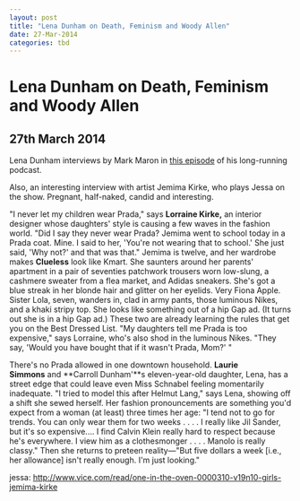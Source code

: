 ```yaml
---
layout: post
title: "Lena Dunham on Death, Feminism and Woody Allen"
date: 27-Mar-2014
categories: tbd
---
```


# Lena Dunham on Death, Feminism and Woody Allen

## 27th March 2014

Lena Dunham interviews by Mark Maron in <a href="http://www.wtfpod.com/podcast/episodes/episode_479_-_lena_dunham">this episode</a> of his long-running podcast.

Also,   an interesting interview with artist Jemima Kirke, who plays Jessa on the show. Pregnant, half-naked, candid and interesting.

"I never let my children wear Prada," says **Lorraine Kirke,** an interior designer whose daughters' style is causing a few waves in the fashion world. "Did I say they never wear Prada? Jemima went to school today in a Prada coat. Mine. I said to her, 'You're not wearing that to school.' She just said, 'Why not?' and that was that." Jemima is twelve, and her wardrobe makes **Clueless** look like Kmart. She saunters around her parents' apartment in a pair of seventies patchwork trousers worn low-slung, a cashmere sweater from a flea market, and Adidas sneakers. She's got a blue streak in her blonde hair and glitter on her eyelids. Very Fiona Apple. Sister Lola, seven, wanders in, clad in army pants, those luminous Nikes, and a khaki stripy top. She looks like something out of a hip Gap ad. (It turns out she is in a hip Gap ad.) These two are already learning the rules that get you on the Best Dressed List. "My daughters tell me Prada is too expensive," says Lorraine, who's also shod in the luminous Nikes. "They say, 'Would you have bought that if it wasn't Prada, Mom?' "

There's no Prada allowed in one downtown household. **Laurie Simmons** and **Carroll Dunham'**s eleven-year-old daughter, Lena, has a street edge that could leave even Miss Schnabel feeling momentarily inadequate. "I tried to model this after Helmut Lang," says Lena, showing off a shift she sewed herself. Her fashion pronouncements are something you'd expect from a woman (at least) three times her age: "I tend not to go for trends. You can only wear them for two weeks . . . . I really like Jil Sander, but it's so expensive.... I find Calvin Klein really hard to respect because he's everywhere. I view him as a clothesmonger . . . . Manolo is really classy." Then she returns to preteen reality—"But five dollars a week [i.e., her allowance] isn't really enough. I'm just looking."

 

jessa: http://www.vice.com/read/one-in-the-oven-0000310-v19n10-girls-jemima-kirke
